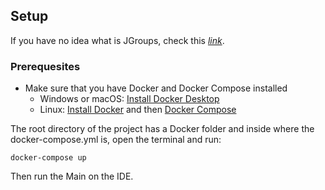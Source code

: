 ## Setup

If you have no idea what is JGroups, check this
[_link_](http://www.jgroups.org/index.html).

### Prerequesites

- Make sure that you have Docker and Docker Compose installed
  - Windows or macOS:
    [Install Docker Desktop](https://www.docker.com/get-started)
  - Linux: [Install Docker](https://www.docker.com/get-started) and then
    [Docker Compose](https://github.com/docker/compose)

The root directory of the project has a Docker folder and inside where the 
docker-compose.yml is, open the terminal and run: 
```console
docker-compose up
```
Then run the Main on the IDE. 
